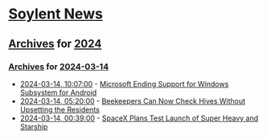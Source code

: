 # [Soylent News](../../../README.md)

## [Archives](../../index.md) for [2024](../index.md)

### [Archives](../../index.md) for [2024-03-14](index.md)

* [2024-03-14, 10:07:00](https://soylentnews.org/article.pl?sid=24/03/13/1218246&from=rss) - [Microsoft Ending Support for Windows Subsystem for Android](https://soylentnews.org/article.pl?sid=24/03/13/1218246&from=rss)
* [2024-03-14, 05:20:00](https://soylentnews.org/article.pl?sid=24/03/13/1216241&from=rss) - [Beekeepers Can Now Check Hives Without Upsetting the Residents](https://soylentnews.org/article.pl?sid=24/03/13/1216241&from=rss)
* [2024-03-14, 00:39:00](https://soylentnews.org/article.pl?sid=24/03/14/0047239&from=rss) - [SpaceX Plans Test Launch of Super Heavy and Starship](https://soylentnews.org/article.pl?sid=24/03/14/0047239&from=rss)
